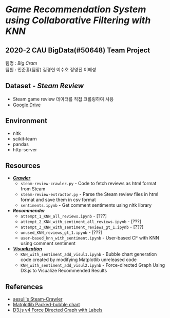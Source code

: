 # _Game Recommendation System using Collaborative Filtering with KNN_

## 2020-2 CAU BigData(#50648) Team Project

팀명 : _Big Cram_  
팀원 : 민준홍(팀장) 김경현 이수호 정영진 이혜성

## Dataset - _Steam Review_

- Steam game review 데이터를 직접 크롤링하여 사용
- [Google Drive]()

## Environment

- nltk
- scikit-learn
- pandas
- http-server

## Resources

- [**_Crawler_**](https://github.com/ddamddi/bigdata/tree/main/Crawler)
  - `steam-review-crawler.py` - Code to fetch reviews as html format from Steam
  - `steam-review-extractor.py` - Parse the Steam review files in html format and save them in csv format
  - `sentiments.ipynb` - Get comment sentiments using nltk library
- **_Recommender_**
  - `attempt_1_KNN_all_reviews.ipynb` - [???]
  - `attempt_2_KNN_with_sentiment_all_reviews.ipynb` - [???]
  - `attempt_3_KNN_with_sentiment_reviews_gt_1.ipynb` - [???]
  - `unused_KNN_reviews_gt_1.ipynb` - [???]
  - `user-based_knn_with_sentiment.ipynb` - User-based CF with KNN using comment sentiment
- [**_Visualization_**](https://github.com/ddamddi/bigdata/tree/main/Visualization)
  - `KNN_with_sentiment_add_visul1.ipynb` - Bubble chart generation code created by modifying Matplotlib unreleased code
  - `KNN_with_sentiment_add_visul2.ipynb` - Force-directed Graph Using D3.js to Visualize Recommended Results

## References

- [aesuli's Steam-Crawler](https://github.com/aesuli/steam-crawler)
- [Matplotlib Packed-bubble chart](https://matplotlib.org/devdocs/gallery/misc/packed_bubbles.html)
- [D3.js v4 Force Directed Graph with Labels](https://bl.ocks.org/heybignick/3faf257bbbbc7743bb72310d03b86ee8)
